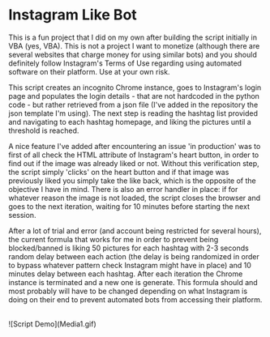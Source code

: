 # Instagram Like Bot

This is a fun project that I did on my own after building the script initially in VBA (yes, VBA). This is not a project I want to monetize (although there are several websites that charge money for using similar bots) and you should definitely follow Instagram's Terms of Use regarding using automated software on their platform. Use at your own risk.

This script creates an incognito Chrome instance, goes to Instagram's login page and populates the login details - that are not hardcoded in the python code - but rather retrieved from a json file (I've added in the repository the json template I'm using). The next step is reading the hashtag list provided and navigating to each hashtag homepage, and liking the pictures until a threshold is reached. 

A nice feature I've added after encountering an issue 'in production' was to first of all check the HTML attribute of Instagram's heart button, in order to find out if the image was already liked or not. Without this verification step, the script simply 'clicks' on the heart button and if that image was previously liked you simply take the like back, which is the opposite of the objective I have in mind. There is also an error handler in place: if for whatever reason the image is not loaded, the script closes the browser and goes to the next iteration, waiting for 10 minutes before starting the next session.

After a lot of trial and error (and account being restricted for several hours), the current formula that works for me in order to prevent being blocked/banned is liking 50 pictures for each hashtag with 2-3 seconds random delay between each action (the delay is being randomized in order to bypass whatever pattern check Instagram might have in place) and 10 minutes delay between each hashtag. After each iteration the Chrome instance is terminated and a new one is generate. This formula should and most probably will have to be changed depending on what Instagram is doing on their end to prevent automated bots from accessing their platform. </br>

</br>
![Script Demo](Media1.gif)
